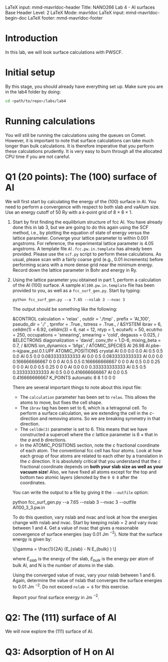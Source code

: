 LaTeX input:        mmd-mavrldoc-header
Title:              NANO266 Lab 4 - Al surfaces
Base Header Level:  2
LaTeX Mode:         mavrldoc
LaTeX input:        mmd-mavrldoc-begin-doc
LaTeX footer:       mmd-mavrldoc-footer


# Introduction

In this lab, we will look surface calculations with PWSCF.

# Initial setup

By this stage, you should already have everything set up. Make sure you are in
the lab4 folder by doing:

```bash
cd <path/to/repo>/labs/lab4
```

# Running calculations

You will still be running the calculations using the queues on Comet. However,
it is important to note that surface calculations can take much longer than
bulk calculations. It is therefore imperative that you perform these
calculations prudently. It is very easy to burn through all the allocated
CPU time if you are not careful.

# Q1 (20 points): The (100) surface of Al

We will first start by calculating the energy of the (100) surface in Al. You
need to perform a convergence with respect to both slab and vaAlum size. Use an
energy cutoff of 50 Ry with a $k$-point grid of 8 $\times$ 8 $\times$ 1.

1. Start by first finding the equilibrium structure of fcc Al. You have already
   done this in lab 3, but we are going to do this again using the SCF method,
   i.e., by plotting the equation of state of energy versus the lattice
   parameter. Converge your lattice parameter to within 0.001 angstroms. For
   reference, the experimental lattice parameter is 4.05 angstroms. A template
   file `Al.fcc.pw.in.template` has already been provided. Please use the
   `scf.py` script to perform these calculations. As usual, please scan with
   a fairly coarse grid (e.g., 0.01 increments) before performing scans with a
   more dense grid near the minimum energy. Record down the lattice parameter
   in Bohr and energy in Ry.
2. Using the lattice parameter you obtained in part 1, perform a calculation of
   the Al (100) surface. A sample `Al100.pw.in.template` file has been
   provided to you, as well as a `fcc_surf_gen.py`. Start by typing:

     `python fcc_surf_gen.py --a 7.65 --nslab 3 --nvac 3`

   The output should be something like the following:

     &CONTROL
      calculation = 'relax' ,
      outdir = './tmp' ,
      prefix = 'Al_100',
      pseudo_dir = './' ,
      tprnfor = .True.,
      tstress = .True.,
     /
     &SYSTEM
      ibrav = 6,
      celldm(1) = 6.92,
      celldm(3) = 6,
      nat = 12,
      ntyp = 1,
      ecutwfc = 50,
      ecutrho = 250,
      occupations = 'smearing',
      smearing = 'cold',
      degauss = 0.025,
     /
     &ELECTRONS
      diagonalization = 'david',
      conv_thr = 1.D-6,
      mixing_beta = 0.7,
     /
     &IONS
      ion_dynamics = 'bfgs',
     /
    ATOMIC_SPECIES
      Al   26.98  Al.pbe-n-kjpaw_psl.0.1.UPF
    ATOMIC_POSITIONS crystal
      Al 0.0 0.0 0.0
      Al 0.5 0.5 0.0
      Al 0.5 0.0 0.0833333333333
      Al 0.0 0.5 0.0833333333333
      Al 0.0 0.0 0.166666666667 0 0 0
      Al 0.5 0.5 0.166666666667 0 0 0
      Al 0.5 0.0 0.25 0 0 0
      Al 0.0 0.5 0.25 0 0 0
      Al 0.0 0.0 0.333333333333
      Al 0.5 0.5 0.333333333333
      Al 0.5 0.0 0.416666666667
      Al 0.0 0.5 0.416666666667
    K_POINTS automatic
      8 8 1   0 0 0

   There are several important things to note about this input file:

   * The `calculation` parameter has been set to `relax`. This allows the atoms
     to move, but fixes the cell shape.
   * The `ibrav` tag has been set to 6, which is a tetragonal cell. To perform
     a surface calculation, we are extending the cell in the $c$-direction and
     removing atoms. So we are breaking symmetry in that direction.
   * The  `celldm(3)` parameter is set to 6. This means that we have
     constructed a supercell where the $c$ lattice parameter is 6 $\times$
     that in the $a$ and $b$ directions.
   * In the ATOMIC_POSITIONS section, note the $c$ fractional coordinate of
     each atom. The conventional fcc cell has four atoms. Look at how each
     group of four atoms are related to each other by a translation in the $c$
     direction. It is absolutely critical that you understand that the $c$
     fractional coordinate depends on **both your slab size as well as your
     vacuum size**! Also, we have fixed all atoms except for the top and
     bottom two atomic layers (denoted by the `0 0 0` after the coordinates.

   You can write the output to a file by giving it the `--outfile` option:

     python fcc_surf_gen.py --a 7.65 --nslab 3 --nvac 3 --outfile Al100_3_3.pw.in

   To do this question, vary nslab and nvac and look at how the energies
   change with nslab and nvac. Start by keeping nslab = 2 and vary nvac
   between 1 and 4. Get a value of nvac that gives a reasonable convergence of
   surface energies (say 0.01 Jm $^{-2}$). Note that the surface energy is
   given by:

   \\[\gamma = \frac{1}{2A} (E_{slab} - N E_{bulk} ) \\]

   where $E_{slab}$ is the energy of the slab, $E_{bulk}$ is the energy per
   atom of bulk Al, and N is the number of atoms in the slab.

   Using the converged value of nvac, vary your nslab between 1 and 6. Again,
   determine the value of nslab that converges the surface energies to
   0.01 Jm $^{-2}$. Do not exceed `nslab = 6` for this exercise.

   Report your final surface energy in Jm $^{-2}$.

# Q2: The (111) surface of Al

We will now explore the (111) surface of Al.


# Q3: Adsorption of H on Al
